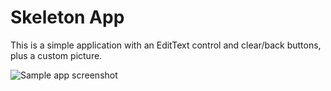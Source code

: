 # Skeleton App

This is a simple application with an EditText control
and clear/back buttons, plus a custom picture.

![Sample app screenshot](Screenshots/SkeletonApp1.png)
